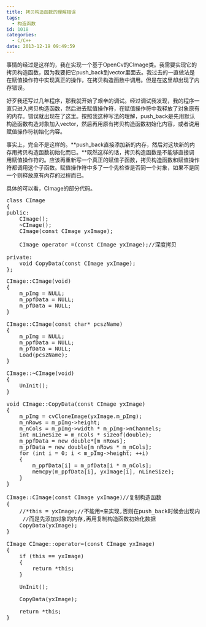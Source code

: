 ```yaml
---
title: 拷贝构造函数的理解错误
tags:
  - 构造函数
id: 1018
categories:
  - C/C++
date: 2013-12-19 09:49:59
---
```


 事情的经过是这样的，我在实现一个基于OpenCv的CImage类。我需要实现它的拷贝构造函数，因为我要把它push_back到vector里面去。我过去的一直做法是在赋值操作符中实现真正的操作，在拷贝构造函数中调用。但是在这里却出现了内存错误。

 好歹我还写过几年程序，那我就开始了艰辛的调试。经过调试我发现，我的程序一直只进入拷贝构造函数，然后进去赋值操作符，在赋值操作符中我释放了对象原有的内存。错误就出现在了这里。按照我这种写法的理解，push_back是先用默认构造函数构造对象加入vector，然后再用原有拷贝构造函数初始化内容，或者说用赋值操作符初始化内容。

 事实上，完全不是这样的。**push_back直接添加新的内存，然后对这块新的内存用拷贝构造函数初始化而已。**既然这样的话，拷贝构造函数是不能够直接调用赋值操作符的。应该再重新写一个真正的赋值子函数，拷贝构造函数和赋值操作符都调用这个子函数。赋值操作符中多了一个先检查是否同一个对象，如果不是同一个则释放原有内存的过程而已。

 具体的可以看，CImage的部分代码。

<pre class="brush:cpp;first-line:1;pad-line-numbers:true;highlight:null;collapse:false;">
class CImage
{
public:
	CImage();
	~CImage();
	CImage(const CImage yxImage);

	CImage operator =(const CImage yxImage);//深度拷贝

private:
	void CopyData(const CImage yxImage);
};
</pre>
<pre class="brush:cpp;first-line:1;pad-line-numbers:true;highlight:null;collapse:false;">
CImage::CImage(void)
{
	m_pImg = NULL;
	m_ppfData = NULL;
	m_pfData = NULL;
}

CImage::CImage(const char* pcszName) 
{
	m_pImg = NULL;
	m_ppfData = NULL;
	m_pfData = NULL;
	Load(pcszName);
}

CImage::~CImage(void)
{
	UnInit();
}

void CImage::CopyData(const CImage yxImage)
{
	m_pImg = cvCloneImage(yxImage.m_pImg);
	m_nRows = m_pImg->height;
	m_nCols = m_pImg->width * m_pImg->nChannels;
	int nLineSize = m_nCols * sizeof(double);
	m_ppfData = new double*[m_nRows];
	m_pfData = new double[m_nRows * m_nCols];
	for (int i = 0; i < m_pImg->height; ++i)
	{
		m_ppfData[i] = m_pfData[i * m_nCols];
		memcpy(m_ppfData[i], yxImage[i], nLineSize);
	}
}

CImage::CImage(const CImage yxImage)//复制构造函数
{
	//*this = yxImage;//不能用=来实现,否则在push_back时候会出现内存错误,因为vector不调用默认构造函数
	 //而是先添加对象的内存,再用复制构造函数初始化数据
	CopyData(yxImage);
}

CImage CImage::operator=(const CImage yxImage)
{
	if (this == yxImage)
	{
		return *this;
	}

	UnInit();

	CopyData(yxImage);

	return *this;
}
</pre>